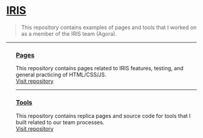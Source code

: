 <h1> <a href="https://dejai.github.io/iris">IRIS</a></h1>
<blockquote>
<p> This repository contains examples of pages and tools that I worked on as a member of the IRIS team (Agora).</p>
</blockquote>
<hr/>
<div style="margin-left:5%;">
  <h3> <a href="https://github.com/Dejai/iris/tree/master/pages"> Pages </a> </h3>
  <p>This repository contains pages related to IRIS features, testing, and general  practicing of HTML/CSS/JS.<br/><a href="https://github.com/Dejai/iris/tree/master/pages">Visit repository</a></p>
  <hr/>
  <h3><a href="https://github.com/Dejai/iris/tree/master/tools"> Tools </a></h3>
  <p>This repository contains replica pages and source code for tools that I built related to our team processes.<br/><a href="https://github.com/Dejai/iris/tree/master/tools"> Visit repository </a></p>
<div>
